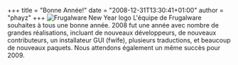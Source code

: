 +++
title = "Bonne Année!"
date = "2008-12-31T13:30:41+01:00"
author = "phayz"
+++
![Frugalware New Year logo](images/data/logo-newyear.png)
 L'équipe de Frugalware souhaites à tous une bonne année. 2008 fut une année avec nombre de grandes réalisations, incluant de nouveaux développeurs, de nouveaux contributeurs, un installateur GUI (fwife), plusieurs traductions, et beaucoup de nouveaux paquets. Nous attendons également un même succès pour 2009.